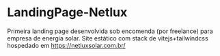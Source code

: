 # LandingPage-Netlux
Primeira landing page desenvolvida sob encomenda (por freelance) para empresa de energia solar. Site estático com stack de vitejs+tailwindcss hospedado em https://netluxsolar.com.br/ 
